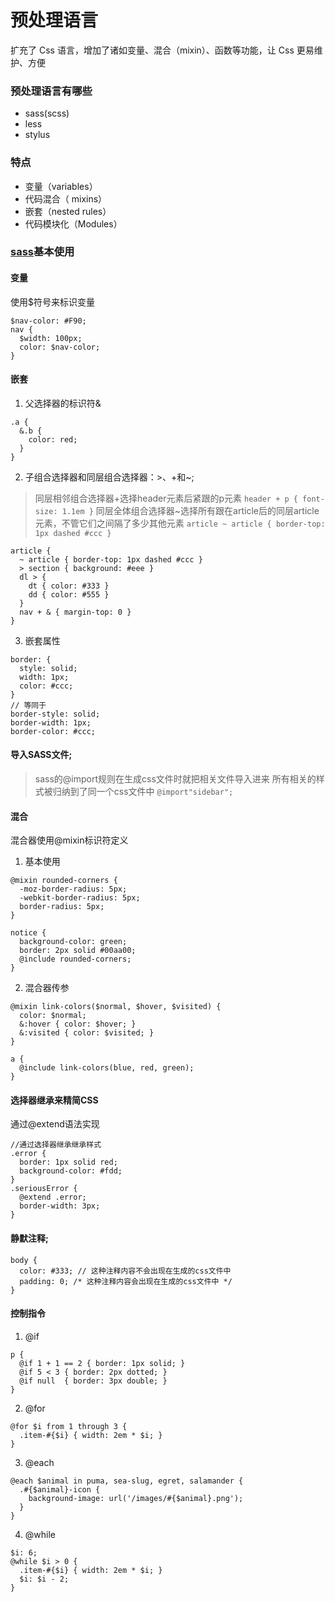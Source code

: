 # 预处理语言
扩充了 Css 语言，增加了诸如变量、混合（mixin）、函数等功能，让 Css 更易维护、方便
### 预处理语言有哪些
- sass(scss)
- less
- stylus
### 特点
- 变量（variables）
- 代码混合（ mixins）
- 嵌套（nested rules）
- 代码模块化（Modules）
### [sass](https://www.sass.hk/)基本使用
#### 变量
使用$符号来标识变量
```
$nav-color: #F90;
nav {
  $width: 100px;
  color: $nav-color;
}
```
#### 嵌套
1. 父选择器的标识符&
```
.a {
  &.b {
    color: red;
  }
}
```
2. 子组合选择器和同层组合选择器：>、+和~;
>同层相邻组合选择器+选择header元素后紧跟的p元素
>`header + p { font-size: 1.1em }`
>同层全体组合选择器~选择所有跟在article后的同层article元素，不管它们之间隔了多少其他元素
>`article ~ article { border-top: 1px dashed #ccc }`
```
article {
  ~ article { border-top: 1px dashed #ccc }
  > section { background: #eee }
  dl > {
    dt { color: #333 }
    dd { color: #555 }
  }
  nav + & { margin-top: 0 }
}
```
3. 嵌套属性
```
border: {
  style: solid;
  width: 1px;
  color: #ccc;
}
// 等同于
border-style: solid;
border-width: 1px;
border-color: #ccc;
```
#### 导入SASS文件;
> sass的@import规则在生成css文件时就把相关文件导入进来 所有相关的样式被归纳到了同一个css文件中
`@import"sidebar";`
#### 混合
混合器使用@mixin标识符定义
1. 基本使用
```
@mixin rounded-corners {
  -moz-border-radius: 5px;
  -webkit-border-radius: 5px;
  border-radius: 5px;
}

notice {
  background-color: green;
  border: 2px solid #00aa00;
  @include rounded-corners;
}
```
2. 混合器传参
```
@mixin link-colors($normal, $hover, $visited) {
  color: $normal;
  &:hover { color: $hover; }
  &:visited { color: $visited; }
}

a {
  @include link-colors(blue, red, green);
}
```
#### 选择器继承来精简CSS
通过@extend语法实现
```
//通过选择器继承继承样式
.error {
  border: 1px solid red;
  background-color: #fdd;
}
.seriousError {
  @extend .error;
  border-width: 3px;
}
```
#### 静默注释;
```
body {
  color: #333; // 这种注释内容不会出现在生成的css文件中
  padding: 0; /* 这种注释内容会出现在生成的css文件中 */
}
```
#### 控制指令
1. @if
```
p {
  @if 1 + 1 == 2 { border: 1px solid; }
  @if 5 < 3 { border: 2px dotted; }
  @if null  { border: 3px double; }
}
```
2. @for
```
@for $i from 1 through 3 {
  .item-#{$i} { width: 2em * $i; }
}
```
3. @each
```
@each $animal in puma, sea-slug, egret, salamander {
  .#{$animal}-icon {
    background-image: url('/images/#{$animal}.png');
  }
}
```
4. @while
```
$i: 6;
@while $i > 0 {
  .item-#{$i} { width: 2em * $i; }
  $i: $i - 2;
}
```